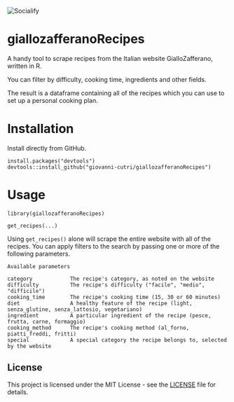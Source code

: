 ![Socialify](https://github.com/giovanni-cutri/giallozafferano-recipes/blob/master/images/socialify.png)

# giallozafferanoRecipes
A handy tool to scrape recipes from the Italian website GialloZafferano, written in R.

You can filter by difficulty, cooking time, ingredients and other fields.

The result is a dataframe containing all of the recipes which you can use to set up a personal cooking plan.

# Installation

Install directly from GitHub.

```
install.packages("devtools")
devtools::install_github("giovanni-cutri/giallozafferanoRecipes")
````

# Usage

````
library(giallozafferanoRecipes)

get_recipes(...)
````
Using ````get_recipes()```` alone will scrape the entire website with all of the recipes.
You can apply filters to the search by passing one or more of the following parameters.

````
Available parameters

category            The recipe's category, as noted on the website
difficulty          The recipe's difficulty ("facile", "medio", "difficile")                              
cooking_time        The recipe's cooking time (15, 30 or 60 minutes)
diet                A healthy feature of the recipe (light, senza_glutine, senza_lattosio, vegetariano)
ingredient          A particular ingredient of the recipe (pesce, frutta, carne, formaggio)
cooking_method      The recipe's cooking method (al_forno, piatti_freddi, fritti)
special             A special category the recipe belongs to, selected by the website
````

## License

This project is licensed under the MIT License - see the [LICENSE](https://github.com/giovanni-cutri/giallozafferanoRecipes/blob/master/LICENSE) file for details.
